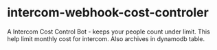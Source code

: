 # intercom-webhook-cost-controler
A Intercom Cost Control Bot - keeps your people count under limit.  This help limit monthly cost for intercom.  Also archives in dynamodb table.
